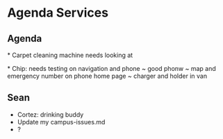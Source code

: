 # Agenda Services

## Agenda

\* Carpet cleaning machine needs looking at

\* Chip: needs testing on navigation and phone ~ good phonw ~ map and emergency number on phone home page ~ charger and holder in van

  

## Sean

* Cortez: drinking buddy
* Update my campus-issues.md
* ?